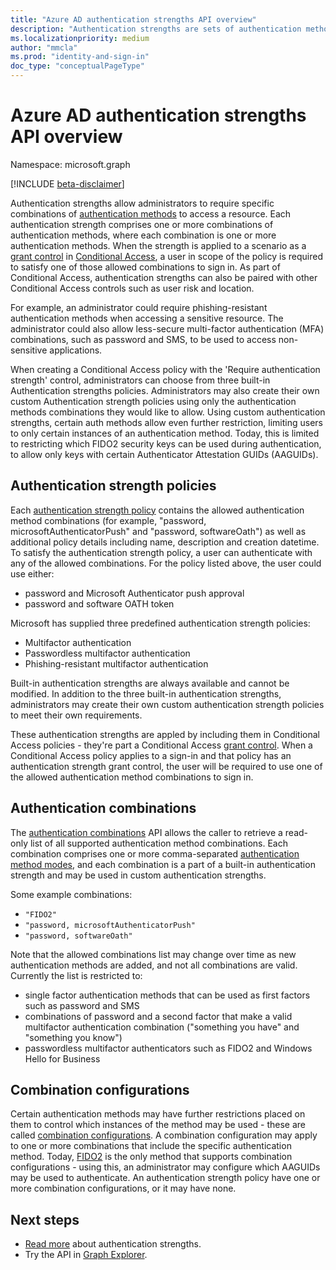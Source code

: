 ```yaml
---
title: "Azure AD authentication strengths API overview"
description: "Authentication strengths are sets of authentication method combinations that determine which methods your users may use to authenticate."
ms.localizationpriority: medium
author: "mmcla"
ms.prod: "identity-and-sign-in"
doc_type: "conceptualPageType"
---
```


# Azure AD authentication strengths API overview

Namespace: microsoft.graph

[!INCLUDE [beta-disclaimer](../../includes/beta-disclaimer.md)]

Authentication strengths allow administrators to require specific combinations of [authentication methods](authenticationmethods-overview.md) to access a resource. Each authentication strength comprises one or more combinations of authentication methods, where each combination is one or more authentication methods. When the strength is applied to a scenario as a [grant control](conditionalaccessgrantcontrols.md) in [Conditional Access](conditionalaccesspolicy.md), a user in scope of the policy is required to satisfy one of those allowed combinations to sign in. As part of Conditional Access, authentication strengths can also be paired with other Conditional Access controls such as user risk and location.

For example, an administrator could require phishing-resistant authentication methods when accessing a sensitive resource. The administrator could also allow less-secure multi-factor authentication (MFA) combinations, such as password and SMS, to be used to access non-sensitive applications.

When creating a Conditional Access policy with the 'Require authentication strength' control, administrators can choose from three built-in Authentication strengths policies. Administrators may also create their own custom Authentication strength policies using only the authentication methods combinations they would like to allow. Using custom authentication strengths, certain auth methods allow even further restriction, limiting users to only certain instances of an authentication method. Today, this is limited to restricting which FIDO2 security keys can be used during authentication, to allow only keys with certain Authenticator Attestation GUIDs (AAGUIDs).
 
## Authentication strength policies  

Each [authentication strength policy](authenticationstrengthpolicy.md) contains the allowed authentication method combinations (for example, "password, microsoftAuthenticatorPush" and "password, softwareOath") as well as additional policy details including name, description and creation datetime. To satisfy the authentication strength policy, a user can authenticate with any of the allowed combinations. For the policy listed above, the user could use either:

* password and Microsoft Authenticator push approval
* password and software OATH token

Microsoft has supplied three predefined authentication strength policies:

* Multifactor authentication
* Passwordless multifactor authentication
* Phishing-resistant multifactor authentication

Built-in authentication strengths are always available and cannot be modified. In addition to the three built-in authentication strengths, administrators may create their own custom authentication strength policies to meet their own requirements.

These authentication strengths are appled by including them in Conditional Access policies - they're part a Conditional Access [grant control](conditionalaccessgrantcontrols.md). When a Conditional Access policy applies to a sign-in and that policy has an authentication strength grant control, the user will be required to use one of the allowed authentication method combinations to sign in.

## Authentication combinations

The [authentication combinations](../api/authenticationstrengthroot-list-authenticationmethodmodes.md) API allows the caller to retrieve a read-only list of all supported authentication method combinations. Each combination comprises one or more comma-separated [authentication method modes](authenticationmethodmodedetail.md), and each combination is a part of a built-in authentication strength and may be used in custom authentication strengths.

Some example combinations:

* `"FIDO2"`
* `"password, microsoftAuthenticatorPush"`
* `"password, softwareOath"`

Note that the allowed combinations list may change over time as new authentication methods are added, and not all combinations are valid. Currently the list is restricted to:

* single factor authentication methods that can be used as first factors such as password and SMS
* combinations of password and a second factor that make a valid multifactor authentication combination ("something you have" and "something you know")
* passwordless multifactor authenticators such as FIDO2 and Windows Hello for Business

## Combination configurations

Certain authentication methods may have further restrictions placed on them to control which instances of the method may be used - these are called [combination configurations](authenticationcombinationconfiguration.md). A combination configuration may apply to one or more combinations that include the specific authentication method. Today, [FIDO2](fido2combinationconfiguration.md) is the only method that supports combination configurations - using this, an administrator may configure which AAGUIDs may be used to authenticate. An authentication strength policy have one or more combination configurations, or it may have none.

## Next steps

* [Read more](https://aka.ms/authstrengthdocs) about authentication strengths.
* Try the API in [Graph Explorer](https://developer.microsoft.com/graph/graph-explorer).

